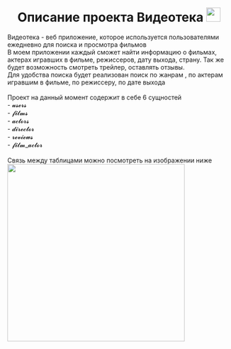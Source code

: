 <h1 align="center">Описание проекта Видеотека
<img src="https://github.com/blackcater/blackcater/raw/main/images/Hi.gif" height="32"/></h1>
Видеотека - веб приложение, которое используется пользователями ежедневно для поиска и просмотра фильмов </br>
В моем приложении каждый сможет найти информацию о фильмах, актерах игравших в фильме, режиссеров, дату выхода, страну. Так же будет возможность смотреть трейлер, оставлять отзывы.</br>
Для удобства поиска будет реализован поиск по жанрам , по актерам игравшим в фильме, по режиссеру, по дате выхода </br>


</br>
Проект на данный момент содержит в себе 6 сущностей </br>
- 𝓾𝓼𝓮𝓻𝓼 </br>
- 𝓯𝓲𝓵𝓶𝓼 </br>
- 𝓪𝓬𝓽𝓸𝓻𝓼 </br>
- 𝓭𝓲𝓻𝓮𝓬𝓽𝓸𝓻 </br>
- 𝓻𝓮𝓿𝓲𝓮𝔀𝓼 </br>
- 𝓯𝓲𝓵𝓶_𝓪𝓬𝓽𝓸𝓻 </br>
</br>
Связь между таблицами можно посмотреть на изображении ниже </br>
<img src= "https://github.com/AskarAbs/Maven-mentoring/assets/157743997/44776ff9-cdea-40c0-8112-c295add6349a" height="400"/>
<h3 align="center"></h3>
